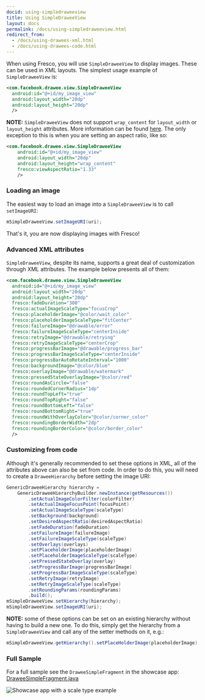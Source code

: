 ```yaml
---
docid: using-simpledraweeview
title: Using SimpleDraweeView
layout: docs
permalink: /docs/using-simpledraweeview.html
redirect_from:
  - /docs/using-drawees-xml.html
  - /docs/using-drawees-code.html
---
```


When using Fresco, you will use `SimpleDraweeView` to display images. These can be used in XML layouts. The simplest usage example of `SimpleDraweeView` is:

```xml
<com.facebook.drawee.view.SimpleDraweeView
  android:id="@+id/my_image_view"
  android:layout_width="20dp"
  android:layout_height="20dp"
  />
```

**NOTE:** `SimpleDraweeView` does not support `wrap_content` for `layout_width` or `layout_height` attributes. More information can be found [here](faq.html). The only exception to this is when you are setting an aspect ratio, like so:

```xml
<com.facebook.drawee.view.SimpleDraweeView
    android:id="@+id/my_image_view"
    android:layout_width="20dp"
    android:layout_height="wrap_content"
    fresco:viewAspectRatio="1.33"
    />
```

### Loading an image

The easiest way to load an image into a `SimpleDraweeView` is to call `setImageURI`:

```java
mSimpleDraweeView.setImageURI(uri);
```

That's it, you are now displaying images with Fresco!

### Advanced XML attributes

`SimpleDraweeView`, despite its name, supports a great deal of customization through XML attributes. The example below presents all of them:

```xml
<com.facebook.drawee.view.SimpleDraweeView
  android:id="@+id/my_image_view"
  android:layout_width="20dp"
  android:layout_height="20dp"
  fresco:fadeDuration="300"
  fresco:actualImageScaleType="focusCrop"
  fresco:placeholderImage="@color/wait_color"
  fresco:placeholderImageScaleType="fitCenter"
  fresco:failureImage="@drawable/error"
  fresco:failureImageScaleType="centerInside"
  fresco:retryImage="@drawable/retrying"
  fresco:retryImageScaleType="centerCrop"
  fresco:progressBarImage="@drawable/progress_bar"
  fresco:progressBarImageScaleType="centerInside"
  fresco:progressBarAutoRotateInterval="1000"
  fresco:backgroundImage="@color/blue"
  fresco:overlayImage="@drawable/watermark"
  fresco:pressedStateOverlayImage="@color/red"
  fresco:roundAsCircle="false"
  fresco:roundedCornerRadius="1dp"
  fresco:roundTopLeft="true"
  fresco:roundTopRight="false"
  fresco:roundBottomLeft="false"
  fresco:roundBottomRight="true"
  fresco:roundWithOverlayColor="@color/corner_color"
  fresco:roundingBorderWidth="2dp"
  fresco:roundingBorderColor="@color/border_color"
  />
```

### Customizing from code

Although it's generally recommended to set these options in XML, all of the attributes above can also be set from code. In order to do this, you will need to create a `DraweeHierarchy` before setting the image URI:

```java
GenericDraweeHierarchy hierarchy =
    GenericDraweeHierarchyBuilder.newInstance(getResources())
        .setActualImageColorFilter(colorFilter)
        .setActualImageFocusPoint(focusPoint)
        .setActualImageScaleType(scaleType)
        .setBackground(background)
        .setDesiredAspectRatio(desiredAspectRatio)
        .setFadeDuration(fadeDuration)
        .setFailureImage(failureImage)
        .setFailureImageScaleType(scaleType)
        .setOverlays(overlays)
        .setPlaceholderImage(placeholderImage)
        .setPlaceholderImageScaleType(scaleType)
        .setPressedStateOverlay(overlay)
        .setProgressBarImage(progressBarImage)
        .setProgressBarImageScaleType(scaleType)
        .setRetryImage(retryImage)
        .setRetryImageScaleType(scaleType)
        .setRoundingParams(roundingParams)
        .build();
mSimpleDraweeView.setHierarchy(hierarchy);
mSimpleDraweeView.setImageURI(uri);
```

**NOTE:** some of these options can be set on an existing hierarchy without having to build a new one. To do this, simply get the hierarchy from a `SimpleDraweeView` and call any of the setter methods on it, e.g.:

```java
mSimpleDraweeView.getHierarchy().setPlaceHolderImage(placeholderImage);
```

### Full Sample

For a full sample see the `DraweeSimpleFragment` in the showcase app: [DraweeSimpleFragment.java](https://github.com/facebook/fresco/blob/master/samples/showcase/src/main/java/com/facebook/fresco/samples/showcase/drawee/DraweeSimpleFragment.java)

![Showcase app with a scale type example](/static/images/docs/01-using-simpledraweeview-sample.png)
